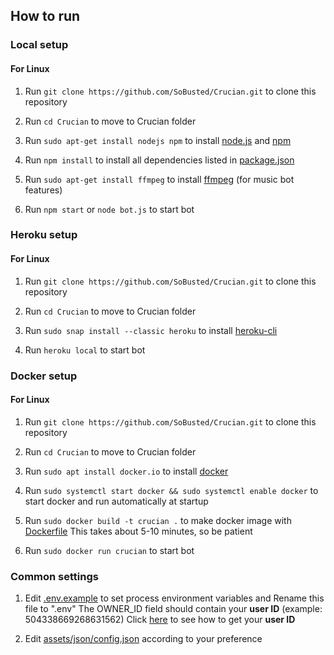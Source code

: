 ## How to run
### Local setup
#### For Linux
1.  Run `git clone https://github.com/SoBusted/Crucian.git` to clone this repository

1.  Run `cd Crucian` to move to Crucian folder

1.  Run `sudo apt-get install nodejs npm` to install [node.js](https://nodejs.org) and [npm](https://www.npmjs.com)

1.  Run `npm install` to install all dependencies listed in [package.json](package.json#L23)

1.  Run `sudo apt-get install ffmpeg` to install [ffmpeg](https://www.ffmpeg.org) (for music bot features)

1.  Run `npm start` or `node bot.js` to start bot

### Heroku setup
#### For Linux
1.  Run `git clone https://github.com/SoBusted/Crucian.git` to clone this repository

1.  Run `cd Crucian` to move to Crucian folder

1.  Run `sudo snap install --classic heroku` to install [heroku-cli](https://devcenter.heroku.com/articles/heroku-cli)

1.  Run `heroku local` to start bot

### Docker setup
#### For Linux
1.  Run `git clone https://github.com/SoBusted/Crucian.git` to clone this repository

1.  Run `cd Crucian` to move to Crucian folder

1.  Run `sudo apt install docker.io` to install [docker](https://www.docker.com)

1.  Run `sudo systemctl start docker && sudo systemctl enable docker` to start docker and run automatically at startup

1.  Run `sudo docker build -t crucian .` to make docker image with [Dockerfile](Dockerfile)
This takes about 5-10 minutes, so be patient

1.  Run `sudo docker run crucian` to start bot

### Common settings
1.  Edit [.env.example](.env.example) to set process environment variables and Rename this file to ".env"
The OWNER_ID field should contain your **user ID** (example: 504338669268631562)
Click [here](https://www.youtube.com/watch?v=1T0L4c9hWTo) to see how to get your **user ID**

1.  Edit [assets/json/config.json](assets/json/config.json) according to your preference

